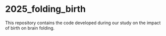 # 2025_folding_birth
This repository contains the code developed during our study on the impact of birth on brain folding.
